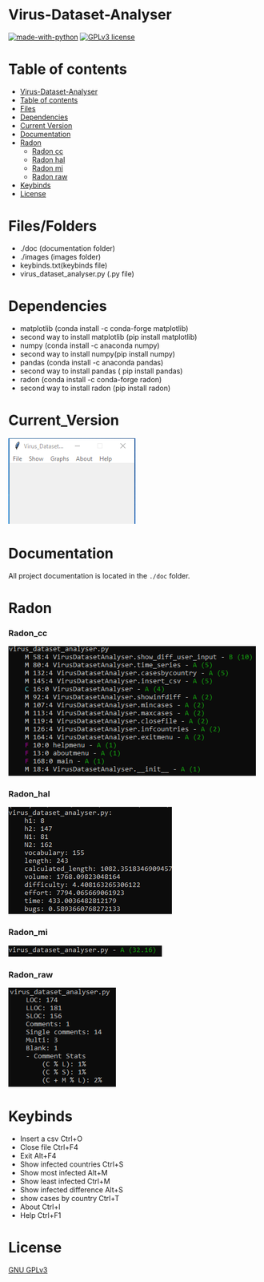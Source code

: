 # Virus-Dataset-Analyser


[![made-with-python](https://img.shields.io/badge/Made%20with-Python-1f425f.svg)](https://www.python.org/) [![GPLv3 license](https://img.shields.io/badge/License-GPLv3-blue.svg)](http://perso.crans.org/besson/LICENSE.html)

# Table of contents

<!--ts-->
  * [Virus-Dataset-Analyser](#Virus-Dataset-Analyser)
  * [Table of contents](#Table_of_contents)
  * [Files](#Files)
  * [Dependencies](#Dependencies)
  * [Current Version](#Current_Version)
  * [Documentation](#Documentation)
  * [Radon](#Radon)
    * [Radon cc](#Radon_cc)
    * [Radon hal](#Radon_hal)
    * [Radon mi](#Radon_mi)
    * [Radon raw](#Radon_raw)
  * [Keybinds](#Keybinds)
  * [License](#License)
<!--te-->

# Files/Folders

<ul>
  <li> ./doc (documentation folder) </li>
  <li> ./images (images folder) </li>
  <li> keybinds.txt(keybinds file) </li>
  <li> virus_dataset_analyser.py (.py file) </li>
</ul>

# Dependencies

<ul>
    <li> matplotlib (conda install -c conda-forge matplotlib) </li>
    <li> second way to install matplotlib (pip install matplotlib) </li>
    <li> numpy (conda install -c anaconda numpy) </li>
    <li> second way to install numpy(pip install numpy) </li>
    <li> pandas (conda install -c anaconda pandas) </li>
    <li> second way to install pandas ( pip install pandas) </li>
    <li> radon (conda install -c conda-forge radon) </li>
    <li> second way to install radon (pip install radon) </li>
</ul>

# Current_Version

<p><img src ="images/virus_dataset_analyser version.png" title = "Virus Dataset Analyser Version"/> </p>

# Documentation

All project documentation is located in the `./doc`  folder.

# Radon

### Radon_cc

<p><img src ="images/radon cc virus_dataset_analyser.png" title = "Virus Dataset Analyser Radon cc"/> </p>

### Radon_hal

<p><img src ="images/radon hal virus_dataset_analyser.png" title = "Virus Dataset Analyser Radon hal"/> </p>

### Radon_mi

<p><img src ="images/radon mi virus_dataset_analyser.png" title = "Virus Dataset Analyser Radon mi"/> </p>

### Radon_raw

<p><img src ="images/radon raw virus_dataset_analyser.png" title = "Virus Dataset Analyser Radon raw"/> </p>

# Keybinds

<ul>
  <li> Insert a csv Ctrl+O </li>
  <li> Close file Ctrl+F4 </li>
  <li> Exit Alt+F4 </li>
  <li> Show infected countries Ctrl+S </li>
  <li> Show most infected Alt+M </li>
  <li> Show least infected Ctrl+M </li>
  <li> Show infected difference Alt+S</li>
  <li> show cases by country Ctrl+T </li>
  <li> About Ctrl+I </li>
  <li> Help Ctrl+F1 </li>
</ul>

# License

[GNU GPLv3](https://choosealicense.com/licenses/gpl-3.0/)
